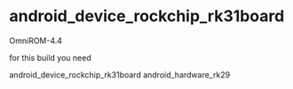 android_device_rockchip_rk31board
=================================

OmniROM-4.4

for this build you need

android_device_rockchip_rk31board
android_hardware_rk29
